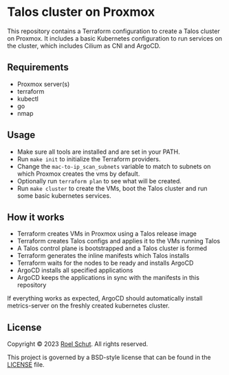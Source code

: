 Talos cluster on Proxmox
========================

This repository contains a Terraform configuration to create a Talos cluster on Proxmox.
It includes a basic Kubernetes configuration to run services on the cluster, which includes Cilium as CNI and ArgoCD.
  

## Requirements

- Proxmox server(s)
- terraform
- kubectl
- go
- nmap


## Usage

- Make sure all tools are installed and are set in your PATH.
- Run `make init` to initialize the Terraform providers.
- Change the `mac-to-ip_scan_subnets` variable to match to subnets on which Proxmox creates the vms by default.
- Optionally run `terraform plan` to see what will be created.
- Run `make cluster` to create the VMs, boot the Talos cluster and run some basic kubernetes services.


## How it works

- Terraform creates VMs in Proxmox using a Talos release image
- Terraform creates Talos configs and applies it to the VMs running Talos
- A Talos control plane is bootstrapped and a Talos cluster is formed
- Terraform generates the inline manifests which Talos installs
- Terraform waits for the nodes to be ready and installs ArgoCD
- ArgoCD installs all specified applications
- ArgoCD keeps the applications in sync with the manifests in this repository

If everything works as expected, ArgoCD should automatically install metrics-server on the freshly created kubernetes cluster.


## License

Copyright © 2023 [Roel Schut](https://roelschut.nl). All rights reserved.

This project is governed by a BSD-style license that can be found in the [LICENSE](LICENSE) file.
